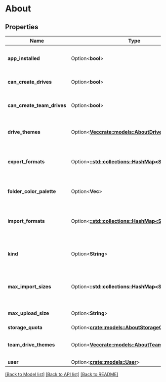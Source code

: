 # About

## Properties

Name | Type | Description | Notes
------------ | ------------- | ------------- | -------------
**app_installed** | Option<**bool**> | Whether the user has installed the requesting app. | [optional]
**can_create_drives** | Option<**bool**> | Whether the user can create shared drives. | [optional]
**can_create_team_drives** | Option<**bool**> | Deprecated - use canCreateDrives instead. | [optional]
**drive_themes** | Option<[**Vec<crate::models::AboutDriveThemes>**](About_driveThemes.md)> | A list of themes that are supported for shared drives. | [optional]
**export_formats** | Option<[**::std::collections::HashMap<String, Vec<String>>**](array.md)> | A map of source MIME type to possible targets for all supported exports. | [optional]
**folder_color_palette** | Option<**Vec<String>**> | The currently supported folder colors as RGB hex strings. | [optional]
**import_formats** | Option<[**::std::collections::HashMap<String, Vec<String>>**](array.md)> | A map of source MIME type to possible targets for all supported imports. | [optional]
**kind** | Option<**String**> | Identifies what kind of resource this is. Value: the fixed string \"drive#about\". | [optional][default to drive#about]
**max_import_sizes** | Option<**::std::collections::HashMap<String, String>**> | A map of maximum import sizes by MIME type, in bytes. | [optional]
**max_upload_size** | Option<**String**> | The maximum upload size in bytes. | [optional]
**storage_quota** | Option<[**crate::models::AboutStorageQuota**](About_storageQuota.md)> |  | [optional]
**team_drive_themes** | Option<[**Vec<crate::models::AboutTeamDriveThemes>**](About_teamDriveThemes.md)> | Deprecated - use driveThemes instead. | [optional]
**user** | Option<[**crate::models::User**](User.md)> |  | [optional]

[[Back to Model list]](../README.md#documentation-for-models) [[Back to API list]](../README.md#documentation-for-api-endpoints) [[Back to README]](../README.md)


